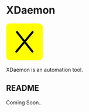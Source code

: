 # XDaemon

<img src='.readme/favicon/android-chrome-512x512.png' height="100px">

XDaemon is an automation tool.

## README 
Coming Soon..